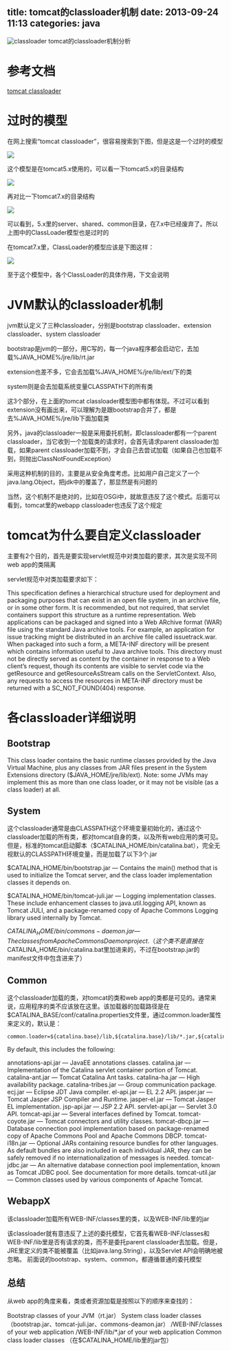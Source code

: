 title: tomcat的classloader机制
date: 2013-09-24 11:13
categories: java 
---
![classloader](http://pic.kyfxbl.com/classloader.png)
tomcat的classloader机制分析
<!--more-->

# 参考文档

[tomcat classloader](http://tomcat.apache.org/tomcat-7.0-doc/class-loader-howto.html) 

# 过时的模型 

在网上搜索“tomcat classloader”，很容易搜索到下图，但是这是一个过时的模型 

![](http://dl.iteye.com/upload/attachment/0075/7815/7cc11eb2-032a-3817-860f-899afc3ae263.png)

这个模型是在tomcat5.x使用的，可以看一下tomcat5.x的目录结构 

![](http://dl.iteye.com/upload/attachment/0075/7869/72816da8-342b-343e-943f-07ee03107878.png)

再对比一下tomcat7.x的目录结构 

![](http://dl.iteye.com/upload/attachment/0075/7820/28ae1d7f-5383-37d0-9c4f-cfb0a8247e50.png)

可以看到，5.x里的server、shared、common目录，在7.x中已经废弃了。所以上图中的ClassLoader模型也是过时的 

在tomcat7.x里，ClassLoader的模型应该是下图这样： 

![](http://dl.iteye.com/upload/attachment/0075/7827/4bfd2e34-b46f-35fc-bc60-054010f2a980.png)

至于这个模型中，各个ClassLoader的具体作用，下文会说明 

# JVM默认的classloader机制 

jvm默认定义了三种classloader，分别是bootstrap classloader、extension classloader、system classloader 

bootstrap是jvm的一部分，用C写的，每一个java程序都会启动它，去加载%JAVA_HOME%/jre/lib/rt.jar 

extension也差不多，它会去加载%JAVA_HOME%/jre/lib/ext/下的类 

system则是会去加载系统变量CLASSPATH下的所有类 

这3个部分，在上面的tomcat classloader模型图中都有体现。不过可以看到extension没有画出来，可以理解为是跟bootstrap合并了，都是去%JAVA_HOME%/jre/lib下面加载类 

另外，java的classloader一般是采用委托机制，即classloader都有一个parent classloader，当它收到一个加载类的请求时，会首先请求parent classloader加载，如果parent classloader加载不到，才会自己去尝试加载（如果自己也加载不到，则抛出ClassNotFoundException）

采用这种机制的目的，主要是从安全角度考虑。比如用户自己定义了一个java.lang.Object，把jdk中的覆盖了，那显然是有问题的 

当然，这个机制不是绝对的，比如在OSGi中，就故意违反了这个模式。后面可以看到，tomcat里的webapp classloader也违反了这个规定 

# tomcat为什么要自定义classloader 

主要有2个目的，首先是要实现servlet规范中对类加载的要求，其次是实现不同web app的类隔离 

servlet规范中对类加载要求如下： 

This specification defines a hierarchical structure used for deployment and packaging purposes that can exist in an open file system, in an archive file, or in some other form. It is recommended, but not required, that servlet containers support this structure as a runtime representation. Web applications can be packaged and signed into a Web ARchive format (WAR) file using the standard Java archive tools. For example, an application for issue tracking might be distributed in an archive file called issuetrack.war. When packaged into such a form, a META-INF directory will be present which contains information useful to Java archive tools. This directory must not be directly served as content by the container in response to a Web client’s request, though its contents are visible to servlet code via the getResource and getResourceAsStream calls on the ServletContext. Also, any requests to access the resources in META-INF directory must be returned with a SC_NOT_FOUND(404) response. 

# 各classloader详细说明 

## Bootstrap 

This class loader contains the basic runtime classes provided by the Java Virtual Machine, plus any classes from JAR files present in the System Extensions directory ($JAVA_HOME/jre/lib/ext). Note: some JVMs may implement this as more than one class loader, or it may not be visible (as a class loader) at all. 

## System 

这个classloader通常是由CLASSPATH这个环境变量初始化的，通过这个classloader加载的所有类，都对tomcat自身的类，以及所有web应用的类可见。但是，标准的tomcat启动脚本（$CATALINA_HOME/bin/catalina.bat），完全无视默认的CLASSPATH环境变量，而是加载了以下3个.jar 

$CATALINA_HOME/bin/bootstrap.jar — Contains the main() method that is used to initialize the Tomcat server, and the class loader implementation classes it depends on. 

$CATALINA_HOME/bin/tomcat-juli.jar — Logging implementation classes. These include enhancement classes to java.util.logging API, known as Tomcat JULI, and a package-renamed copy of Apache Commons Logging library used internally by Tomcat. 

$CATALINA_HOME/bin/commons-daemon.jar — The classes from Apache Commons Daemon project.（这个类不是直接在$CATALINA_HOME/bin/catalina.bat里加进来的，不过在bootstrap.jar的manifest文件中包含进来了） 

## Common 

这个classloader加载的类，对tomcat的类和web app的类都是可见的。通常来说，应用程序的类不应该放在这里。该加载器的加载路径是在$CATALINA_BASE/conf/catalina.properties文件里，通过common.loader属性来定义的，默认是：

```
common.loader=${catalina.base}/lib,${catalina.base}/lib/*.jar,${catalina.home}/lib,${catalina.home}/lib/*.jar
```

By default, this includes the following: 

annotations-api.jar — JavaEE annotations classes. 
catalina.jar — Implementation of the Catalina servlet container portion of Tomcat. 
catalina-ant.jar — Tomcat Catalina Ant tasks. 
catalina-ha.jar — High availability package. 
catalina-tribes.jar — Group communication package. 
ecj.jar — Eclipse JDT Java compiler. 
el-api.jar — EL 2.2 API. 
jasper.jar — Tomcat Jasper JSP Compiler and Runtime. 
jasper-el.jar — Tomcat Jasper EL implementation. 
jsp-api.jar — JSP 2.2 API. 
servlet-api.jar — Servlet 3.0 API. 
tomcat-api.jar — Several interfaces defined by Tomcat. 
tomcat-coyote.jar — Tomcat connectors and utility classes. 
tomcat-dbcp.jar — Database connection pool implementation based on package-renamed copy of Apache Commons Pool and Apache Commons DBCP. 
tomcat-i18n.jar — Optional JARs containing resource bundles for other languages. As default bundles are also included in each individual JAR, they can be safely removed if no internationalization of messages is needed. 
tomcat-jdbc.jar — An alternative database connection pool implementation, known as Tomcat JDBC pool. See documentation for more details. 
tomcat-util.jar — Common classes used by various components of Apache Tomcat. 

## WebappX 

该classloader加载所有WEB-INF/classes里的类，以及WEB-INF/lib里的jar 

该classloader就有意违反了上述的委托模型，它首先看WEB-INF/classes和WEB-INF/lib里是否有请求的类，而不是委托parent classloader去加载。但是，JRE里定义的类不能被覆盖（比如java.lang.String），以及Servlet API会明确地被忽略。 前面说的bootstrap、system、common，都遵循普通的委托模型 

## 总结

从web app的角度来看，类或者资源加载是按照以下的顺序来查找的： 

Bootstrap classes of your JVM（rt.jar） 
System class loader classes（bootstrap.jar、tomcat-juli.jar、commons-deamon.jar） 
/WEB-INF/classes of your web application 
/WEB-INF/lib/\*.jar of your web application 
Common class loader classes （在$CATALINA_HOME/lib里的jar包）